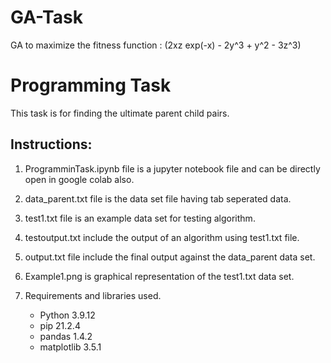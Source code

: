 # GA-Task
GA to maximize the fitness function : (2xz exp(-x) - 2y^3 + y^2 - 3z^3)
# Programming Task
This task is for finding the ultimate parent child pairs.
## Instructions:

1. ProgramminTask.ipynb file is a jupyter notebook file and can be directly open in google colab also.

2. data_parent.txt file is the data set file having tab seperated data.

3. test1.txt file is an example data set for testing algorithm.

4. testoutput.txt include the output of an algorithm using test1.txt file.

5. output.txt file include the final output against the data_parent data set.

6. Example1.png is graphical representation of the test1.txt data set.

7. Requirements and libraries used.
	* Python 3.9.12
	* pip 21.2.4
	* pandas 1.4.2
	* matplotlib 3.5.1
